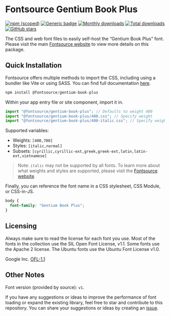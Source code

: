 # Fontsource Gentium Book Plus

[![npm (scoped)](https://img.shields.io/npm/v/@fontsource/gentium-book-plus?color=brightgreen)](https://www.npmjs.com/package/@fontsource/gentium-book-plus) [![Generic badge](https://img.shields.io/badge/fontsource-passing-brightgreen)](https://github.com/fontsource/fontsource) [![Monthly downloads](https://badgen.net/npm/dm/@fontsource/gentium-book-plus)](https://github.com/fontsource/fontsource) [![Total downloads](https://badgen.net/npm/dt/@fontsource/gentium-book-plus)](https://github.com/fontsource/fontsource) [![GitHub stars](https://img.shields.io/github/stars/fontsource/fontsource.svg?style=social&label=Star)](https://github.com/fontsource/fontsource/stargazers)

The CSS and web font files to easily self-host the “Gentium Book Plus” font. Please visit the main [Fontsource website](https://fontsource.org/fonts/gentium-book-plus) to view more details on this package.

## Quick Installation

Fontsource offers multiple methods to import the CSS, including using a bundler like Vite or using SASS. You can find full documentation [here](https://fontsource.org/docs/getting-started/introduction).

```javascript
npm install @fontsource/gentium-book-plus
```

Within your app entry file or site component, import it in.

```javascript
import "@fontsource/gentium-book-plus"; // Defaults to weight 400
import "@fontsource/gentium-book-plus/400.css"; // Specify weight
import "@fontsource/gentium-book-plus/400-italic.css"; // Specify weight and style
```

Supported variables:
- Weights: `[400,700]`
- Styles: `[italic,normal]`
- Subsets: `[cyrillic,cyrillic-ext,greek,greek-ext,latin,latin-ext,vietnamese]`

> Note: `italic` may not be supported by all fonts. To learn more about what weights and styles are supported, please visit the [Fontsource website](https://fontsource.org/fonts/gentium-book-plus).

Finally, you can reference the font name in a CSS stylesheet, CSS Module, or CSS-in-JS.

```css
body {
  font-family: "Gentium Book Plus";
}
```

## Licensing
Always make sure to read the license for each font you use. Most of the fonts in the collection use the SIL Open Font License, v1.1. Some fonts use the Apache 2 license. The Ubuntu fonts use the Ubuntu Font License v1.0.

Google Inc.
[OFL-1.1](http://scripts.sil.org/OFL)

## Other Notes
Font version (provided by source): `v1`.

If you have any suggestions or ideas to improve the performance of font loading or expand the existing library, feel free to star and contribute to this repository. You can share your suggestions or ideas by creating an [issue](https://github.com/fontsource/fontsource/issues).